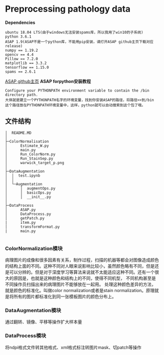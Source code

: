 <!--
 * @Author: TJUZQC
 * @Date: 2020-09-27 14:20:01
 * @LastEditors: TJUZQC
 * @LastEditTime: 2020-10-10 14:23:52
 * @Description: None
-->
# Preprocessing pathology data
**Dependencies**
```
ubuntu 18.04 LTS(由于windows无法安装spams库，所以我用了win10的子系统)
python 3.6.1
ASAP 1.9(ASAP不是一个python库，不能用pip安装，请打开ASAP github主页下载对应release)
numpy == 1.19.2
opencv == 4.4
Pillow == 7.2.0
matplotlib == 3.3.2
tensorflow == 1.15.0
spams == 2.6.1
```
[ASAP github主页](https://github.com/computationalpathologygroup/ASAP.git)
**ASAP forpython安装教程**
```
Configure your PYTHONPATH environment variable to contain the /bin directory path.
大体就是建立一个PYTHONPATH名字的环境变量，找到你安装ASAP的路径，将路径>>到/bin 这个路径放在PYTHONPATH环境变量中，这样，python就可以自动搜索到这个包了哦。
```
## 文件结构
```
│  README.MD
│  
├─ColorNormalisation
│      Estimate_W.py
│      main.py
│      Run_ColorNorm.py
│      Run_StainSep.py
│      warwick_target_p.png
│      
├─DataAugmentation
│  │  test.ipynb
│  │  
│  └─Augmentation
│      │  augmentOps.py
│      │  basicOps.py
│      │  __init__.py
│              
├─DataProcess
│      ASAP.py
│      DataProcess.py
│      getPatch.py
|      item.py
│      transformFormat.py
|      main.py
        
```
### ColorNormalization模块
病理图片的成像和很多因素有关系，制作过程，扫描的机器等都会对图像造成颜色的结构上面的不同。这种不同对人眼来说影响比较小，虽然颜色略有不同，但是还是可以分辨的。但是对于深度学习等算法来说就不太能适应这种不同。还有一个很大的原因是，也就是这种颜色和结构上的不同，使得不同机型， 不同机构甚至是不同操作员扫描出来的病理图片不能够放在一起用。
处理这种颜色差异的方法，就是颜色的标准化。叫做color normalization或者是stain normalization。原理就是将所有的图片都标准化到同一张模板图片的颜色分布上。

### DataAugmentation模块
通过翻转、镜像、平移等操作扩大样本量

### DataProcess模块
将ndpi格式文件转其他格式、xml格式标注转图片mask、切patch等操作